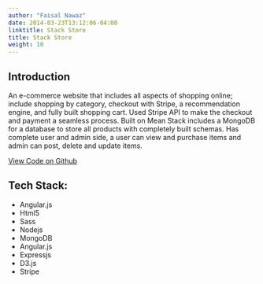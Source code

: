 ```yaml
---
author: "Faisal Nawaz"
date: 2014-03-23T13:12:06-04:00
linktitle: Stack Store
title: Stack Store
weight: 10
---
```



## Introduction

An e-commerce website that includes all aspects of shopping online; include shopping by category, checkout with Stripe, a recommendation engine, and fully built shopping cart. Used Stripe API to make the checkout and payment a seamless process. Built on Mean Stack includes a MongoDB for a database to store all products with completely built schemas. Has complete user and admin side, a user can view and purchase items and admin can post, delete and update items.

[View Code on Github](https://github.com/Faisalnwz01/stackstore/ "Github")

## Tech Stack:
- Angular.js
- Html5
- Sass
- Nodejs
- MongoDB
- Angular.js
- Expressjs
- D3.js
- Stripe